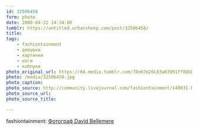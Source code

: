```yaml
---
id: 32506458
form: photo
date: 2008-04-22 14:34:00
tumblr: https://untitled.urbansheep.com/post/32506458/
title:
tags:
    - fashiontainment
    - девушки
    - картинки
    - ноги
    - каблуки
photo_original_url: https://64.media.tumblr.com/78n67m26L83w03991ff0QkD7_1280.jpg
photo: /media/32506458.jpg
photo_caption: 
photo_source: http://community.livejournal.com/fashiontainment/149031.html
photo_source_url:
photo_source_title:

---
```


<p>fashiontainment: <a href="http://community.livejournal.com/fashiontainment/149031.html">Фотограф David Bellemere</a></p>
